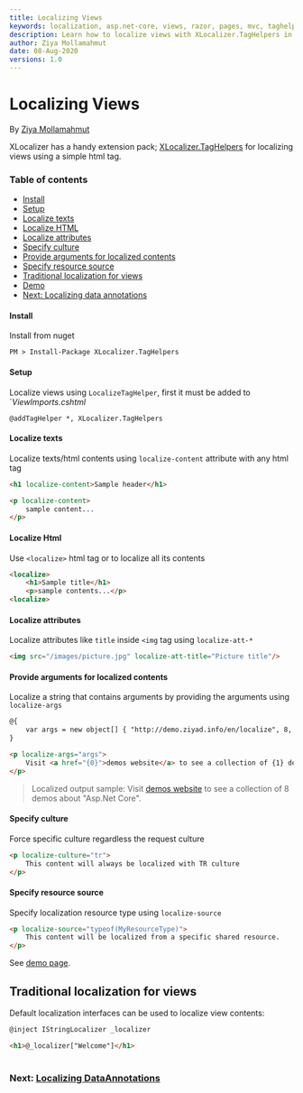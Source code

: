 ```yaml
---
title: Localizing Views
keywords: localization, asp.net-core, views, razor, pages, mvc, taghelpers
description: Learn how to localize views with XLocalizer.TagHelpers in Asp.Net Core web app.
author: Ziya Mollamahmut
date: 08-Aug-2020
versions: 1.0
---
```


# Localizing Views

By [Ziya Mollamahmut][0]

XLocalizer has a handy extension pack; [XLocalizer.TagHelpers][3] for localizing views using a simple html tag.

### Table of contents
- [Install](#install)
- [Setup](#setup)
- [Localize texts](#localize-texts)
- [Localize HTML](#localize-html)
- [Localize attributes](#localize-attributes)
- [Specify culture](#specify-culture)
- [Provide arguments for localized contents](#provide-arguments-for-localized-contents)
- [Specify resource source](#specify-resource-source)
- [Traditional localization for views](#traditional-localization-for-views)
- [Demo][1]
- [Next: Localizing data annotations][2]

#### Install
Install from nuget
````
PM > Install-Package XLocalizer.TagHelpers
````

#### Setup
Localize views using `LocalizeTagHelper`, first it must be added to `_ViewImports.cshtml_
````
@addTagHelper *, XLocalizer.TagHelpers
````

#### Localize texts
Localize texts/html contents using `localize-content` attribute with any html tag
````html
<h1 localize-content>Sample header</h1>

<p localize-content>
    sample content...
</p>
````

#### Localize Html
Use `<localize>` html tag or to localize all its contents
````html
<localize>
    <h1>Sample title</h1>
    <p>sample contents...</p>
<localize>
````

#### Localize attributes
Localize attributes like `title` inside `<img` tag using `localize-att-*`
````html
<img src="/images/picture.jpg" localize-att-title="Picture title"/>
````

#### Provide arguments for localized contents
Localize a string that contains arguments by providing the arguments using `localize-args`
````html
@{
    var args = new object[] { "http://demo.ziyad.info/en/localize", 8, "Asp.Net Core" }
}

<p localize-args="args">
    Visit <a href="{0}">demos website</a> to see a collection of {1} demos about "{2}".
</p>
````
> Localized output sample: Visit [demos website][1] to see a collection of 8 demos about "Asp.Net Core".

#### Specify culture
Force specific culture regardless the request culture
````html
<p localize-culture="tr">
    This content will always be localized with TR culture
</p>
````

#### Specify resource source
Specify localization resource type using `localize-source`
````html
<p localize-source="typeof(MyResourceType)">
    This content will be localized from a specific shared resource.
</p>
````

See [demo page][1].

## Traditional localization for views
Default localization interfaces can be used to localize view contents:

````html
@inject IStringLocalizer _localizer

<h1>@_localizer["Welcome"]</h1>
````

#
### Next: [Localizing DataAnnotations][2]
#

[0]:https://github.com/LazZiya
[1]:http://demo.ziyad.info/en/localize
[2]:../XLocalizer/localizing-validation-attributes-errors.md
[3]:https://github.com/LazZiya/XLocalizer.TagHelpers